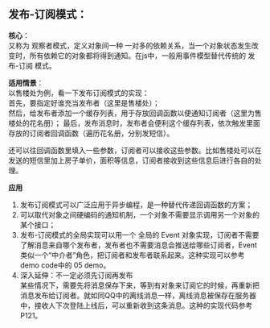##  发布-订阅模式：  

 **核心**：  
 又称为 观察者模式，定义对象间一种 一对多的依赖关系，当一个对象状态发生改变时，所有依赖它的对象都将得到通知。在js中，一般用事件模型替代传统的 发布-订阅 模式。

 **适用情景**：  
 以售楼处为例，看一下发布订阅模式的实现：  
 首先，要指定好谁充当发布者（这里是售楼处）；  
 然后，给发布者添加一个缓存列表，用于存放回调函数以便通知订阅者（这里为售楼处的花名册）；
 最后，发布消息时，发布者会便利这个缓存列表，依次触发里面存放的订阅者回调函数（遍历花名册，分别发短信）。

 还可以往回调函数里填入一些参数，订阅者可以接收这些参数。比如售楼处可以在发送的短信里加上房子单价，面积等信息，订阅者接收到这些信息后进行各自的处理。

**应用**
1. 发布订阅模式可以广泛应用于异步编程，是一种替代传递回调函数的方案；
2. 可以取代对象之间硬编码的通知机制，一个对象不需要显示调用另一个对象的某个接口；
3. 发布-订阅模式的全局实现可以用一个 全局的  Event 对象实现，订阅者不需要了解消息来自哪个发布者，发布者也不需要消息会推送给哪些订阅者，Event类似一个“中介者”角色，把订阅者和发布者联系起来。这种实现可以参考demo code中的  05 demo。
4. 深入延伸：不一定必须先订阅再发布  
   某些情况下，需要先将消息保存下来，等到有对象来订阅它的时候，再重新把消息发布给订阅者。就如同QQ中的离线消息一样，离线消息被保存在服务器中，接收人下次登陆上线后，可以重新收到这条消息。这种的实现代码参考 P121。
